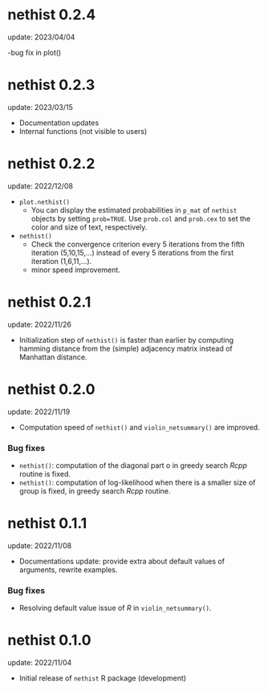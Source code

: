 # nethist 0.2.4

update: 2023/04/04

-bug fix in plot()


# nethist 0.2.3

update: 2023/03/15
 
-  Documentation updates
-  Internal functions (not visible to users)

# nethist 0.2.2

update: 2022/12/08

-   `plot.nethist()`
    -   You can display the estimated probabilities in `p_mat` of `nethist` objects by setting `prob=TRUE`. Use `prob.col` and `prob.cex` to set the color and size of text, respectively.
-   `nethist()`
    -   Check the convergence criterion every 5 iterations from the fifth iteration (5,10,15,...) instead of every 5 iterations from the first iteration (1,6,11,...).
    -   minor speed improvement.

# nethist 0.2.1

update: 2022/11/26

-   Initialization step of `nethist()` is faster than earlier by computing hamming distance from the (simple) adjacency matrix instead of Manhattan distance.

# nethist 0.2.0

update: 2022/11/19

-   Computation speed of `nethist()` and `violin_netsummary()` are improved.

### Bug fixes

-   `nethist()`: computation of the diagonal part o in greedy search *Rcpp* routine is fixed.
-   `nethist()`: computation of log-likelihood when there is a smaller size of group is fixed, in greedy search *Rcpp* routine.

# nethist 0.1.1

update: 2022/11/08

-   Documentations update: provide extra about default values of arguments, rewrite examples.

### Bug fixes

-   Resolving default value issue of *R* in `violin_netsummary()`.

# nethist 0.1.0

update: 2022/11/04

-   Initial release of `nethist` R package (development)

